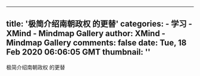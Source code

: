 
---
title: '极简介绍南朝政权 的更替'
categories: 
    - 学习
    - XMind - Mindmap Gallery
author: XMind - Mindmap Gallery
comments: false
date: Tue, 18 Feb 2020 06:06:05 GMT
thumbnail: ''
---

<div>   
极简介绍南朝政权 的更替  
</div>
            